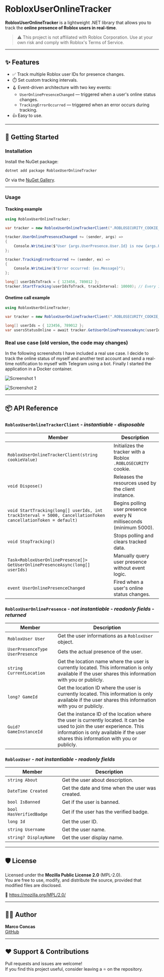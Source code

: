 
# RobloxUserOnlineTracker

**RobloxUserOnlineTracker** is a lightweight .NET library that allows you to track the **online presence of Roblox users in real-time**.

> ⚠️ This project is not affiliated with Roblox Corporation. Use at your own risk and comply with Roblox's Terms of Service.

---

## ✨ Features

- ✅ Track multiple Roblox user IDs for presence changes.
- ⏱️ Set custom tracking intervals.
- 🪝 Event-driven architecture with two key events:
  - `UserOnlinePresenceChanged` — triggered when a user's online status changes.
  - `TrackingErrorOccurred` — triggered when an error occurs during tracking.
- 👍 Easy to use.

---

## 🚀 Getting Started

### Installation

Install the NuGet package:

```bash
dotnet add package RobloxUserOnlineTracker
```

Or via the [NuGet Gallery](https://www.nuget.org/packages/RobloxUserOnlineTracker).

---

### Usage

#### Tracking example

```csharp
using RobloxUserOnlineTracker;

var tracker = new RobloxUserOnlineTrackerClient(".ROBLOSECURITY_COOKIE_HERE");

tracker.UserOnlinePresenceChanged += (sender, args) =>
{
    Console.WriteLine($"User {args.UserPresence.User.Id} is now {args.UserPresence.UserPresence}");
};

tracker.TrackingErrorOccurred += (sender, ex) =>
{
    Console.WriteLine($"Error occurred: {ex.Message}");
};

long[] userIdsToTrack = { 123456, 789012 };
tracker.StartTracking(userIdsToTrack, trackInterval: 10000); // Every 10 seconds
```

#### Onetime call example

```csharp
using RobloxUserOnlineTracker;

var tracker = new RobloxUserOnlineTrackerClient(".ROBLOSECURITY_COOKIE_HERE");

long[] userIds = { 123456, 789012 };
var usersStatusOnline = await tracker.GetUserOnlinePresenceAsync(userIds);
```

### Real use case (old version, the code may changes)

In the following screenshots I have included a real use case. I decide to track the online status of myself and another test account and send a real-time notification to myself with Telegram using a bot. Finally I started the application in a Docker container.

![Screenshot 1](https://camo.githubusercontent.com/6d507dae481cda4113b2b4afb1d3d6ad7caab0b70ed7395d5561a3eaef03e3b1/68747470733a2f2f692e706f7374696d672e63632f4d5a736b3958374d2f72756f742d312e77656270)

![Screenshot 2](https://camo.githubusercontent.com/c9708f3f27fd751c48183ff3e49d71e650e47d3a9ee19c2e583b24c4524c044e/68747470733a2f2f692e706f7374696d672e63632f66545847443534582f72756f742d322e77656270)

---

## 📦 API Reference

### `RobloxUserOnlineTrackerClient` - *instantiable* - *disposable*

| Member | Description |
|--------|-------------|
| `RobloxUserOnlineTrackerClient(string cookieValue)` | Initializes the tracker with a Roblox `.ROBLOSECURITY` cookie. |
| `void Dispose()` | Releases the resources used by the client instance. |
| `void StartTracking(long[] userIds, int trackInterval = 5000, CancellationToken cancellationToken = default)` | Begins polling user presence every N milliseconds (minimum 5000). |
| `void StopTracking()` | Stops polling and clears tracked data. |
| `Task<RobloxUserOnlinePresence[]> GetUserOnlinePresenceAsync(long[] userIds)` | Manually query user presence without event logic. |
| `event UserOnlinePresenceChanged` | Fired when a user's online status changes. |

### `RobloxUserOnlinePresence` - *not instantiable* - *readonly fields* - *returned*

| Member | Description |
|--------|-------------|
| `RobloxUser User` | Get the user informations as a `RobloxUser` object. |
| `UserPresenceType UserPresence` | Gets the actual presence of the user. |
| `string CurrentLocation` | Get the location name where the user is currently located. This information is only available if the user shares this information with you or publicly. |
| `long? GameId` | Get the location ID where the user is currently located. This information is only available if the user shares this information with you or publicly. |
| `Guid? GameInstanceId` | Get the instance ID of the location where the user is currently located. It can be used to join the user experience. This information is only available if the user shares this information with you or publicly. |

### `RobloxUser` - *not instantiable* - *readonly fields*

| Member | Description |
|--------|-------------|
| `string About` | Get the user about description. |
| `DateTime Created` | Get the date and time when the user was created. |
| `bool IsBanned` | Get if the user is banned. |
| `bool HasVerifiedBadge` | Get if the user has the verified badge. |
| `long Id` | Get the user ID. |
| `string Username` | Get the user name. |
| `string? DisplayName` | Get the user display name. |
---

## 🛡 License

Licensed under the **Mozilla Public License 2.0** (MPL-2.0).  
You are free to use, modify, and distribute the source, provided that modified files are disclosed.

🔗 https://mozilla.org/MPL/2.0/

---

## 👨‍💻 Author

**Marco Concas**  
[GitHub](https://github.com/Marko97IT)

---

## ❤️ Support & Contributions

Pull requests and issues are welcome!  
If you find this project useful, consider leaving a ⭐ on the repository.
